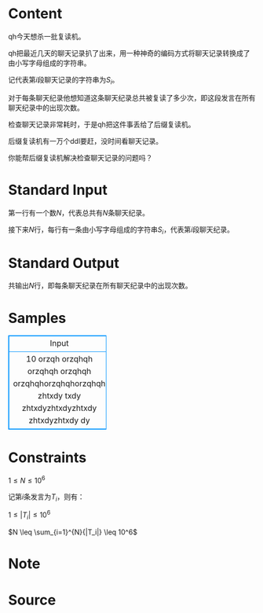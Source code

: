 
# Content

qh今天想杀一批复读机。

qh把最近几天的聊天记录扒了出来，用一种神奇的编码方式将聊天记录转换成了由小写字母组成的字符串。

记代表第$i$段聊天记录的字符串为$S_i$。

对于每条聊天纪录他想知道这条聊天纪录总共被复读了多少次，即这段发言在所有聊天纪录中的出现次数。

检查聊天记录非常耗时，于是qh把这件事丢给了后缀复读机。

后缀复读机有一万个ddl要赶，没时间看聊天记录。

你能帮后缀复读机解决检查聊天记录的问题吗？

# Standard Input

第一行有一个数$N$，代表总共有$N$条聊天纪录。

接下来$N$行，每行有一条由小写字母组成的字符串$S_i$，代表第$i$段聊天纪录。

# Standard Output

共输出$N$行，即每条聊天纪录在所有聊天纪录中的出现次数。

# Samples

<style>
        table,table tr th, table tr td { border:1px solid #0094ff; }
        table { width: 200px; min-height: 25px; line-height: 25px; text-align: center; border-collapse: collapse;}   
    </style>
<table>
	<tr>
		<td>Input</td>
		<td>Output</td>
	</tr>
<tr><td>10
orzqh
orzqhqh
orzqhqh
orzqhqh
orzqhqhorzqhqhorzqhqh
zhtxdy
txdy
zhtxdyzhtxdyzhtxdy
zhtxdyzhtxdy
dy</td><td>7
6
6
6
1
6
7
1
3
8
</td></tr></table>


# Constraints

$1\leq N \leq 10^6$

记第$i$条发言为$T_i$，则有：

$1 \leq |T_i| \leq 10^6$

$N \leq \sum_{i=1}^{N}{|T_i|} \leq 10^6$

# Note



# Source


